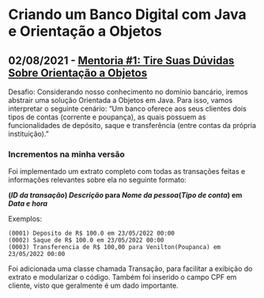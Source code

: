 # Criando um Banco Digital com Java e Orientação a Objetos

## 02/08/2021 - [Mentoria #1: Tire Suas Dúvidas Sobre Orientação a Objetos](https://www.youtube.com/watch?v=YS6ouOhkyNI)

Desafio: Considerando nosso conhecimento no domínio bancário, iremos abstrair uma solução Orientada a Objetos em Java. Para isso, vamos interpretar o seguinte cenário:
“Um banco oferece aos seus clientes dois tipos de contas (corrente e poupança), as quais possuem as funcionalidades de depósito, saque e transferência (entre contas da própria instituição).”

### Incrementos na minha versão

Foi implementado um extrato completo com todas as transações feitas e informações relevantes sobre ela no seguinte formato:

**(*ID da transação*) *Descrição* para *Nome da pessoa*(*Tipo de conta*) em *Data e hora***

Exemplos:
```
(0001) Deposito de R$ 100.0 em 23/05/2022 00:00
(0002) Saque de R$ 100.0 em 23/05/2022 00:00
(0003) Transferencia de R$ 100,00 para Venilton(Poupanca) em 23/05/2022 00:00
```

Foi adicionada uma classe chamada Transação, para facilitar a exibição do extrato e modularizar o código. Também foi inserido o campo CPF em cliente, visto que geralmente é um dado importante.
